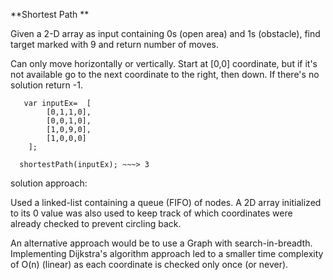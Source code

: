  **Shortest Path **
 
 Given a 2-D array as input containing 0s (open area) and 1s (obstacle), find target marked with 9 and return number of moves.

Can only move horizontally or vertically. Start at [0,0] coordinate, but if it's not available go to the next coordinate to the right, then down.
If there's no solution return -1.

      
       var inputEx=  [
            [0,1,1,0],
            [0,0,1,0],
            [1,0,9,0],
            [1,0,0,0]
        ];

      shortestPath(inputEx); ~~~> 3


solution approach:

Used a linked-list containing a queue (FIFO) of nodes. A 2D array initialized to its 0 value was also used to keep track of which coordinates were already checked to prevent circling back.

An alternative approach would be to use a Graph with search-in-breadth. Implementing Dijkstra's algorithm approach led to a smaller time complexity of O(n) (linear) as each coordinate is checked only once (or never).
